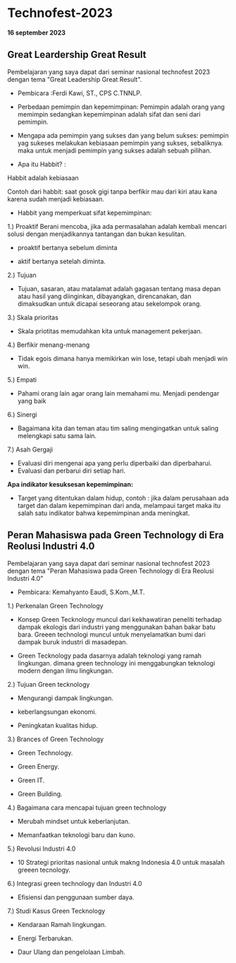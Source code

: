 # Technofest-2023

**16 september 2023** 

## Great Leardership Great Result

Pembelajaran yang saya dapat dari seminar nasional technofest 2023 dengan tema "Great Leadership Great Result". 
* Pembicara :Ferdi Kawi, ST., CPS C.TNNLP. 
 

* Perbedaan pemimpin dan kepemimpinan:
Pemimpin adalah orang yang memimpin sedangkan kepemimpinan adalah sifat dan seni dari pemimpin.
* Mengapa ada pemimpin yang sukses dan yang belum sukses:
pemimpin yag sukeses melakukan kebiasaan pemimpin yang sukses, sebaliknya. maka untuk menjadi pemimpin yang sukses adalah sebuah pilihan.
* Apa itu Habbit? :

Habbit adalah kebiasaan

Contoh dari habbit: saat gosok gigi tanpa berfikir mau dari kiri atau kana karena sudah menjadi kebiasaan.
* Habbit yang memperkuat sifat kepemimpinan:


1.) Proaktif
Berani mencoba, jika ada permasalahan adalah kembali mencari solusi dengan menjadikannya tantangan dan bukan kesulitan.

* proaktif bertanya sebelum diminta

* aktif bertanya setelah diminta.


2.) Tujuan

* Tujuan, sasaran, atau matalamat adalah gagasan tentang masa depan atau hasil yang diinginkan, dibayangkan, direncanakan, dan dimaksudkan untuk dicapai seseorang atau sekelompok orang.


3.) Skala prioritas


* Skala priotitas memudahkan kita untuk management pekerjaan.


4.) Berfikir menang-menang


* Tidak egois dimana hanya memikirkan win lose, tetapi ubah menjadi win win.

5.) Empati

* Pahami orang lain agar orang lain memahami mu. Menjadi pendengar yang baik

6.) Sinergi

* Bagaimana kita dan teman atau tim saling mengingatkan untuk saling melengkapi satu sama lain.

7.) Asah Gergaji 

* Evaluasi diri mengenai apa yang perlu diperbaiki dan diperbaharui.
* Evaluasi dan perbarui diri setiap hari.

**Apa indikator kesuksesan kepemimpinan:**

* Target yang ditentukan dalam hidup, contoh : jika dalam perusahaan ada target dan dalam kepemimpinan dari anda, melampaui target maka itu salah satu indikator bahwa kepemimpinan anda meningkat.

## Peran Mahasiswa pada Green Technology di Era Reolusi Industri 4.0

Pembelajaran yang saya dapat dari seminar nasional technofest 2023 dengan tema "Peran Mahasiswa pada Green Technology di Era Reolusi Industri 4.0"

* Pembicara: Kemahyanto Eaudi, S.Kom.,M.T.

1.) Perkenalan Green Technology

* Konsep Green Tecknology muncul dari kekhawatiran peneliti terhadap dampak ekologis dari industri yang menggunakan bahan bakar batu bara. Greeen technologi muncul untuk menyelamatkan bumi dari dampak buruk industri di masadepan.

* Green Tecknology pada dasarnya adalah teknologi yang ramah lingkungan. dimana green technology ini menggabungkan teknologi modern dengan ilmu lingkungan.

2.) Tujuan Green tecknology

* Mengurangi dampak lingkungan.
  
* keberlangsungan ekonomi.
  
* Peningkatan kualitas hidup.

3.) Brances of Green Technology

* Green Technology.

* Green Energy.

* Green IT.

* Green Building.

4.) Bagaimana cara mencapai tujuan green technology

* Merubah mindset untuk keberlanjutan.

* Memanfaatkan teknologi baru dan kuno.

5.) Revolusi Industri 4.0

* 10 Strategi prioritas nasional untuk makng Indonesia 4.0 untuk masalah greeen tecnology.

6.) Integrasi green technology dan Industri 4.0

* Efisiensi dan penggunaan sumber daya.

7.) Studi Kasus Green Tecknology

* Kendaraan Ramah lingkungan.

* Energi Terbarukan.

* Daur Ulang dan pengelolaan Limbah.











